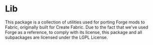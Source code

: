# Lib
This package is a collection of utilities used for porting Forge mods to Fabric, originally
built for Create Fabric.
Due to the fact that we've used Forge as a reference, to comply with its license, this package
and all subpackages are licensed under the LGPL License.
